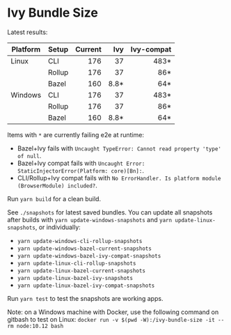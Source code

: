 # Ivy Bundle Size

Latest results:

| Platform | Setup  | Current | Ivy | Ivy-compat |
|----------|--------|--------:|----:|-----------:|
| Linux    | CLI    |     176 |  37 |       483* |
|          | Rollup |     176 |  37 |        86* |
|          | Bazel  |     160 | 8.8*|        64* |
| Windows  | CLI    |     176 |  37 |       483* |
|          | Rollup |     176 |  37 |        86* |
|          | Bazel  |     160 | 8.8*|        64* |

Items with `*` are currently failing e2e at runtime:
- Bazel+Ivy fails with `Uncaught TypeError: Cannot read property 'type' of null`.
- Bazel+Ivy compat fails with `Uncaught Error: StaticInjectorError(Platform: core)[Bn]:`.
- CLI/Rollup+Ivy compat fails with `No ErrorHandler. Is platform module (BrowserModule) included?`.

Run `yarn build` for a clean build.

See `./snapshots` for latest saved bundles.
You can update all snapshots after builds with `yarn update-windows-snapshots` and 
`yarn update-linux-snapshots`, or individually:
- `yarn update-windows-cli-rollup-snapshots`
- `yarn update-windows-bazel-current-snapshots`
- `yarn update-windows-bazel-ivy-compat-snapshots`
- `yarn update-linux-cli-rollup-snapshots`
- `yarn update-linux-bazel-current-snapshots`
- `yarn update-linux-bazel-ivy-snapshots`
- `yarn update-linux-bazel-ivy-compat-snapshots`

Run `yarn test` to test the snapshots are working apps.

Note: on a Windows machine with Docker, use the following command on gitbash to test on Linux:
`docker run -v $(pwd -W):/ivy-bundle-size -it --rm node:10.12 bash`
